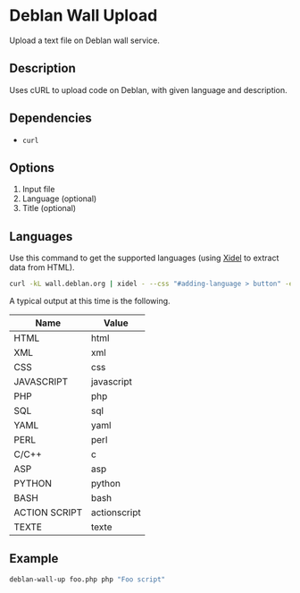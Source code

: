 Deblan Wall Upload
==================

Upload a text file on Deblan wall service.

Description
-----------

Uses cURL to upload code on Deblan, with given language and description.

Dependencies
------------

- `curl`

Options
-------

1. Input file
1. Language (optional)
1. Title (optional)

Languages
---------

Use this command to get the supported languages (using [Xidel](http://videlibri.sourceforge.net/xidel.html)
to extract data from HTML).

```sh
curl -kL wall.deblan.org | xidel - --css "#adding-language > button" -e "css('#adding-language > button')/@value" 2> /dev/null | pr -2
```

A typical output at this time is the following.

| Name          | Value        |
| ------------- | ------------ |
| HTML          | html         |
| XML           | xml          |
| CSS           | css          |
| JAVASCRIPT    | javascript   |
| PHP           | php          |
| SQL           | sql          |
| YAML          | yaml         |
| PERL          | perl         |
| C/C++         | c            |
| ASP           | asp          |
| PYTHON        | python       |
| BASH          | bash         |
| ACTION SCRIPT | actionscript |
| TEXTE         | texte        |

Example
-------

```sh
deblan-wall-up foo.php php "Foo script"
```
